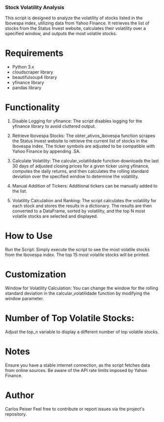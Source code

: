 ### Stock Volatility Analysis
This script is designed to analyze the volatility of stocks listed in the Ibovespa index, utilizing data from Yahoo Finance. It retrieves the list of stocks from the Status Invest website, calculates their volatility over a specified window,
and outputs the most volatile stocks.

# Requirements
- Python 3.x
- cloudscraper library
- beautifulsoup4 library
- yfinance library
- pandas library

# Functionality
1. Disable Logging for yfinance:
The script disables logging for the yfinance library to avoid cluttered output.

2. Retrieve Ibovespa Stocks:
The obter_ativos_ibovespa function scrapes the Status Invest website to retrieve the current list of stocks in the Ibovespa index. The ticker symbols are adjusted to be compatible with Yahoo Finance by appending .SA.

3. Calculate Volatility:
The calcular_volatilidade function downloads the last 30 days of adjusted closing prices for a given ticker using yfinance, computes the daily returns, and then calculates the rolling standard deviation over the specified window to determine the volatility.

4. Manual Addition of Tickers:
Additional tickers can be manually added to the list.

5. Volatility Calculation and Ranking:
The script calculates the volatility for each stock and stores the results in a dictionary. The results are then converted to a DataFrame, sorted by volatility, and the top N most volatile stocks are selected and displayed.

# How to Use
Run the Script:
Simply execute the script to see the most volatile stocks from the Ibovespa index. The top 15 most volatile stocks will be printed.

# Customization
Window for Volatility Calculation:
You can change the window for the rolling standard deviation in the calcular_volatilidade function by modifying the window parameter.

# Number of Top Volatile Stocks:
Adjust the top_n variable to display a different number of top volatile stocks.

# Notes
Ensure you have a stable internet connection, as the script fetches data from online sources.
Be aware of the API rate limits imposed by Yahoo Finance.

# Author
Carlos Peixer
Feel free to contribute or report issues via the project's repository.
